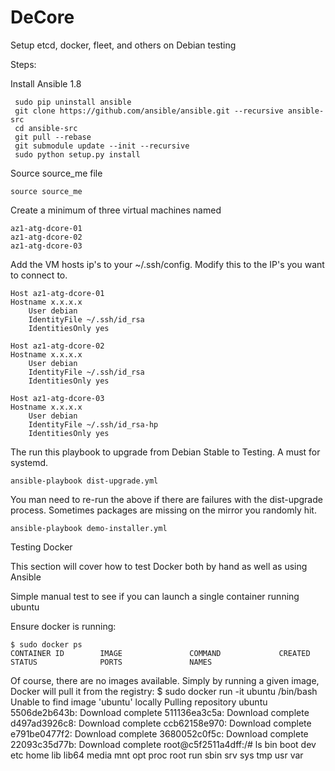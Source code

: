 DeCore
======

Setup etcd, docker, fleet, and others on Debian testing

Steps:

Install Ansible 1.8

	 sudo pip uninstall ansible
	 git clone https://github.com/ansible/ansible.git --recursive ansible-src
	 cd ansible-src
	 git pull --rebase
	 git submodule update --init --recursive
	 sudo python setup.py install

Source source_me file

	source source_me

Create a minimum of three virtual machines named

	az1-atg-dcore-01
	az1-atg-dcore-02
	az1-atg-dcore-03

Add the VM hosts ip's to your ~/.ssh/config. Modify this to the IP's you want to connect to.

	Host az1-atg-dcore-01
	Hostname x.x.x.x
    	User debian
    	IdentityFile ~/.ssh/id_rsa
    	IdentitiesOnly yes
  
	Host az1-atg-dcore-02
	Hostname x.x.x.x
    	User debian
    	IdentityFile ~/.ssh/id_rsa
    	IdentitiesOnly yes
  
	Host az1-atg-dcore-03
	Hostname x.x.x.x
    	User debian
    	IdentityFile ~/.ssh/id_rsa-hp
    	IdentitiesOnly yes

The run this playbook to upgrade from Debian Stable to Testing. A must for systemd.

	ansible-playbook dist-upgrade.yml

You man need to re-run the above if there are failures with the dist-upgrade process. Sometimes packages are missing on the mirror you randomly hit. 


	ansible-playbook demo-installer.yml


Testing Docker

This section will cover how to test Docker both by hand as well as using Ansible

Simple manual test to see if you can launch a single container running ubuntu

Ensure docker is running:

    $ sudo docker ps
    CONTAINER ID        IMAGE               COMMAND             CREATED             STATUS              PORTS               NAMES

Of course, there are no images available. Simply by running a given image, Docker will pull it from the registry:
    $ sudo docker run -it ubuntu /bin/bash
    Unable to find image 'ubuntu' locally
    Pulling repository ubuntu
    5506de2b643b: Download complete
    511136ea3c5a: Download complete
    d497ad3926c8: Download complete
    ccb62158e970: Download complete
    e791be0477f2: Download complete
    3680052c0f5c: Download complete
    22093c35d77b: Download complete
    root@c5f2511a4dff:/# ls
bin  boot  dev  etc  home  lib  lib64  media  mnt  opt  proc  root  run  sbin  srv  sys  tmp  usr  var


